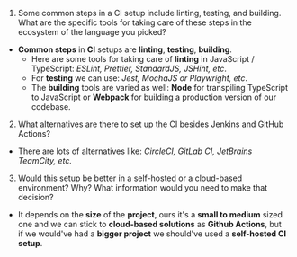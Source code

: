 1. Some common steps in a CI setup include linting, testing, and building. What are the specific tools for taking care of these steps in the ecosystem of the language you picked?

- **Common steps** in **CI** setups are **linting**, **testing**, **building**.
  - Here are some tools for taking care of **linting** in JavaScript / TypeScript: _ESLint, Prettier, StandardJS, JSHint, etc_.
  - For **testing** we can use: _Jest, MochaJS or Playwright, etc_.
  - The **building** tools are varied as well: **Node** for transpiling TypeScript to JavaScript or **Webpack** for building a production version of our codebase.

2. What alternatives are there to set up the CI besides Jenkins and GitHub Actions?

- There are lots of alternatives like: _CircleCI, GitLab CI, JetBrains TeamCity, etc._

3. Would this setup be better in a self-hosted or a cloud-based environment? Why? What information would you need to make that decision?

- It depends on the **size** of the **project**, ours it's a **small to medium** sized one and we can stick to **cloud-based solutions** as **Github Actions**, but if we would've had a **bigger project** we should've used a **self-hosted CI setup**.
